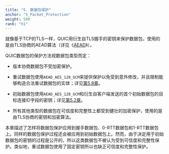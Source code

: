 ```yaml
---
title: "5. 数据包保护"
anchor: "5_Packet_Protection"
weight: 500
rank: "h1"
---
```


就像基于TCP的TLS一样，QUIC用衍生自TLS握手的密钥来保护数据包，使用的是由TLS协商的AEAD算法（详见《[AEAD](https://www.rfc-editor.org/info/rfc5116)》）。

QUIC数据包的保护方法视数据包类型而定：

* 版本协商数据包不受加密保护。

* 重试数据包使用`AEAD_AES_128_GCM`来提供保护以免受到意外修改，并且限制能够构造合法重试数据包的实体；详见[第5.8章](#5.8_Retry_Packet_Integrity)。

* 初始数据包使用`AEAD_AES_128_GCM`和衍生自客户端发送的首个初始数据包的目标连接ID字段的密钥；详见[第5.2章](#5.2_Initial_Secrets)。

* 所有其他类型的数据包在可信度和完整性上都受到健壮的加密保护，使用的是由TLS协商的密钥和加密算法。

本章描述了怎样将数据包保护应用到握手数据包、0-RTT数据包和1-RTT数据包上。同样的数据包保护过程还会被应用到初始数据包上。然而，由于决定用于初始数据包的密钥的过程是公开的，所以这类数据包不被认为受到可信度和完整性保护。类似地，重试数据包使用了固定密钥所以也缺乏可信度和完整性保护。
